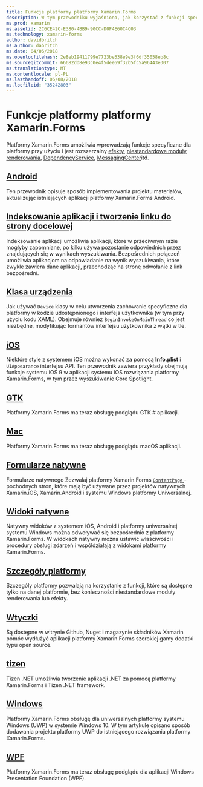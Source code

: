 ```yaml
---
title: Funkcje platformy platformy Xamarin.Forms
description: W tym przewodniku wyjaśniono, jak korzystać z funkcji specyficznych dla platformy w aplikacji platformy Xamarin.Forms przy użyciu różnych technik.
ms.prod: xamarin
ms.assetid: 2C6CE42C-E380-4BB9-90CC-D0F4E60C4C03
ms.technology: xamarin-forms
author: davidbritch
ms.author: dabritch
ms.date: 04/06/2018
ms.openlocfilehash: 2e8eb19411799e7723be338e9e3f6df35058eb8c
ms.sourcegitcommit: 66682dd8e93c0e4f5dee69f32b5fc5a96443e307
ms.translationtype: MT
ms.contentlocale: pl-PL
ms.lasthandoff: 06/08/2018
ms.locfileid: "35242803"
---
```

# <a name="xamarinforms-platform-features"></a>Funkcje platformy platformy Xamarin.Forms

Platformy Xamarin.Forms umożliwia wprowadzają funkcje specyficzne dla platformy przy użyciu i jest rozszerzalny [efekty](~/xamarin-forms/app-fundamentals/effects/index.md), [niestandardowe moduły renderowania](~/xamarin-forms/app-fundamentals/custom-renderer/index.md), [DependencyService](~/xamarin-forms/app-fundamentals/dependency-service/index.md), [MessagingCenter](~/xamarin-forms/app-fundamentals/messaging-center.md)itd.

## <a name="androidandroidindexmd"></a>[Android](android/index.md)

Ten przewodnik opisuje sposób implementowania projektu materiałów, aktualizując istniejących aplikacji platformy Xamarin.Forms Android.

## <a name="application-indexing-and-deep-linkingdeep-linkingmd"></a>[Indeksowanie aplikacji i tworzenie linku do strony docelowej](deep-linking.md)

Indeksowanie aplikacji umożliwia aplikacji, które w przeciwnym razie mogłyby zapomniane, po kilku używa pozostanie odpowiednich przez znajdujących się w wynikach wyszukiwania. Bezpośrednich połączeń umożliwia aplikacjom na odpowiadanie na wynik wyszukiwania, które zwykle zawiera dane aplikacji, przechodząc na stronę odwołanie z link bezpośredni.

## <a name="device-classdevicemd"></a>[Klasa urządzenia](device.md)

Jak używać `Device` klasy w celu utworzenia zachowanie specyficzne dla platformy w kodzie udostępnionego i interfejs użytkownika (w tym przy użyciu kodu XAML). Obejmuje również `BeginInvokeOnMainThread` co jest niezbędne, modyfikując formantów interfejsu użytkownika z wątki w tle.

## <a name="iosiosindexmd"></a>[iOS](ios/index.md)

Niektóre style z systemem iOS można wykonać za pomocą **Info.plist** i `UIAppearance` interfejsu API. Ten przewodnik zawiera przykłady obejmują funkcje systemu iOS 9 w aplikacji systemu iOS rozwiązania platformy Xamarin.Forms, w tym przez wyszukiwanie Core Spotlight.

## <a name="gtkgtkmd"></a>[GTK](gtk.md)

Platformy Xamarin.Forms ma teraz obsługę podglądu GTK # aplikacji.

## <a name="macmacmd"></a>[Mac](mac.md)

Platformy Xamarin.Forms ma teraz obsługę podglądu macOS aplikacji.

## <a name="native-formsnative-formsmd"></a>[Formularze natywne](native-forms.md)

Formularze natywnego Zezwalaj platformy Xamarin.Forms [ `ContentPage` ](https://developer.xamarin.com/api/type/Xamarin.Forms.ContentPage/)-pochodnych stron, które mają być używane przez projektów natywnych Xamarin.iOS, Xamarin.Android i systemu Windows platformy Uniwersalnej.

## <a name="native-viewsnative-viewsindexmd"></a>[Widoki natywne](native-views/index.md)

Natywny widoków z systemem iOS, Android i platformy uniwersalnej systemu Windows można odwoływać się bezpośrednio z platformy Xamarin.Forms. W widokach natywny można ustawić właściwości i procedury obsługi zdarzeń i współdziałają z widokami platformy Xamarin.Forms.

## <a name="platform-specificsplatform-specificsindexmd"></a>[Szczegóły platformy](platform-specifics/index.md)

Szczegóły platformy pozwalają na korzystanie z funkcji, które są dostępne tylko na danej platformie, bez konieczności niestandardowe moduły renderowania lub efekty.

## <a name="pluginspluginsmd"></a>[Wtyczki](plugins.md)

Są dostępne w witrynie Github, Nuget i magazynie składników Xamarin pomóc wydłużyć aplikacji platformy Xamarin.Forms szerokiej gamy dodatki typu open source.

## <a name="tizentizenmd"></a>[tizen](tizen.md)

Tizen .NET umożliwia tworzenie aplikacji .NET za pomocą platformy Xamarin.Forms i Tizen .NET framework.

## <a name="windowswindowsindexmd"></a>[Windows](windows/index.md)

Platformy Xamarin.Forms obsługę dla uniwersalnych platformy systemu Windows (UWP) w systemie Windows 10. W tym artykule opisano sposób dodawania projektu platformy UWP do istniejącego rozwiązania platformy Xamarin.Forms.

## <a name="wpfwpfmd"></a>[WPF](wpf.md)

Platformy Xamarin.Forms ma teraz obsługę podglądu dla aplikacji Windows Presentation Foundation (WPF).
